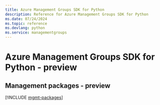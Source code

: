 ```yaml
---
title: Azure Management Groups SDK for Python
description: Reference for Azure Management Groups SDK for Python
ms.date: 07/24/2024
ms.topic: reference
ms.devlang: python
ms.service: managementgroups
---
```

# Azure Management Groups SDK for Python - preview

## Management packages - preview
[!INCLUDE [mgmt-packages](management-groups-mgmt-index.md)]